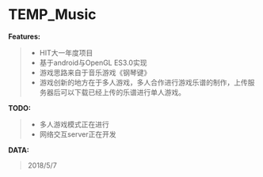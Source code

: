 # TEMP_Music
**Features:**
> * HIT大一年度项目
> * 基于android与OpenGL ES3.0实现
> * 游戏思路来自于音乐游戏《钢琴键》
> * 游戏创新的地方在于多人游戏，多人合作进行游戏乐谱的制作，上传服务器后可以下载已经上传的乐谱进行单人游戏。

**TODO:**
> * 多人游戏模式正在进行
> * 网络交互server正在开发

**DATA:**
> 2018/5/7
